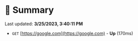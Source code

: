 # 📖 Summary
Last updated: **3/25/2023, 3:40:11 PM**

- `GET` [https://google.com](https://google.com) - **Up** (170ms)
